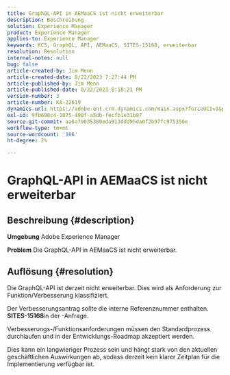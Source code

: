 ```yaml
---
title: GraphQL-API in AEMaaCS ist nicht erweiterbar
description: Beschreibung
solution: Experience Manager
product: Experience Manager
applies-to: Experience Manager
keywords: KCS, GraphQL, API, AEMaaCS, SITES-15168, erweiterbar
resolution: Resolution
internal-notes: null
bug: false
article-created-by: Jim Menn
article-created-date: 8/22/2023 7:27:44 PM
article-published-by: Jim Menn
article-published-date: 8/22/2023 8:18:21 PM
version-number: 3
article-number: KA-22619
dynamics-url: https://adobe-ent.crm.dynamics.com/main.aspx?forceUCI=1&pagetype=entityrecord&etn=knowledgearticle&id=005edef5-2141-ee11-bdf3-6045bd006239
exl-id: 9fb698c4-1075-498f-a5db-fecfb1e31b97
source-git-commit: aa6a79635380eda913ddd95da0f2b97fc975356e
workflow-type: tm+mt
source-wordcount: '106'
ht-degree: 2%

---
```


# GraphQL-API in AEMaaCS ist nicht erweiterbar

## Beschreibung {#description}


<b>Umgebung</b>
Adobe Experience Manager

<b>Problem</b>
Die GraphQL-API in AEMaaCS ist nicht erweiterbar.


## Auflösung {#resolution}


Die GraphQL-API ist derzeit nicht erweiterbar. Dies wird als Anforderung zur Funktion/Verbesserung klassifiziert.

Der Verbesserungsantrag sollte die interne Referenznummer enthalten. <b>SITES-15168</b>in der -Anfrage.

Verbesserungs-/Funktionsanforderungen müssen den Standardprozess durchlaufen und in der Entwicklungs-Roadmap akzeptiert werden.

Dies kann ein langwieriger Prozess sein und hängt stark von den aktuellen geschäftlichen Auswirkungen ab, sodass derzeit kein klarer Zeitplan für die Implementierung verfügbar ist.
